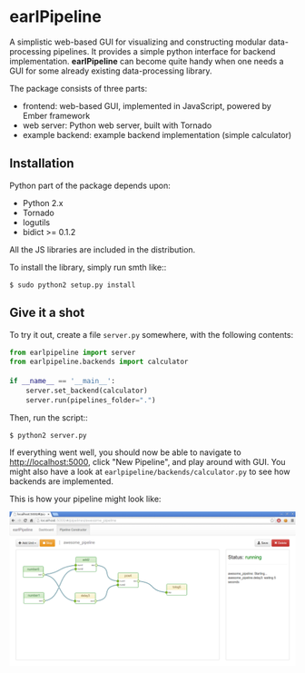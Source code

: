 earlPipeline
============

A simplistic web-based GUI for visualizing and constructing modular data-processing pipelines. It provides a simple python interface for backend implementation. **earlPipeline** can become quite handy when one needs a GUI for some already existing data-processing library.

The package consists of three parts:

* frontend: web-based GUI, implemented in JavaScript, powered by Ember framework
* web server: Python web server, built with Tornado
* example backend: example backend implementation (simple calculator)

Installation
------------

Python part of the package depends upon:

* Python 2.x
* Tornado
* logutils
* bidict >= 0.1.2

All the JS libraries are included in the distribution.

To install the library, simply run smth like::

    $ sudo python2 setup.py install

Give it a shot
--------------

To try it out, create a file ``server.py`` somewhere, with the following contents:

```Python
from earlpipeline import server
from earlpipeline.backends import calculator

if __name__ == '__main__':
    server.set_backend(calculator)
    server.run(pipelines_folder=".")
```

Then, run the script::

    $ python2 server.py

If everything went well, you should now be able to navigate to [http://localhost:5000](http://localhost:5000), click
"New Pipeline", and play around with GUI. You might also have a look at ```earlpipeline/backends/calculator.py``` to see how backends are implemented.

This is how your pipeline might look like:

![ScreenShot](https://github.com/belevtsoff/earlPipeline/raw/master/earlpipeline/docs/screenshot.png)
